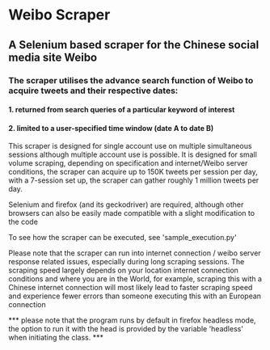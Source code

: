 # Weibo Scraper

## A Selenium based scraper for the Chinese social media site Weibo
### The scraper utilises the advance search function of Weibo to acquire tweets and their respective dates:
#### 1. returned from search queries of a particular keyword of interest
#### 2. limited to a user-specified time window (date A to date B)

This scraper is designed for single account use on multiple simultaneous sessions although multiple account use is possible.
It is designed for small volume scraping, depending on specification and internet/Weibo server conditions, the scraper can acquire up to 150K tweets per session per day, with a 7-session set up, the scraper can gather roughly 1 million tweets per day.

Selenium and firefox (and its geckodriver) are required, although other browsers can also be easily made compatible with a slight modification to the code

To see how the scraper can be executed, see 'sample_execution.py'



Please note that the scraper can run into internet connection / weibo server response related issues, especially during long scraping sessions. The scraping speed largely depends on your location internet connection conditions and where you are in the World, for example, scraping this with a Chinese internet connection will most likely lead to faster scraping speed and experience fewer errors than someone executing this with an European connection

*** please note that the program runs by default in firefox headless mode, the option to run it with the head is provided by the variable 'headless' when initiating the class. ***
